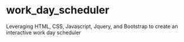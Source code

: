 # work_day_scheduler
Leveraging HTML, CSS, Javascript, Jquery, and Bootstrap to create an interactive work day scheduler
